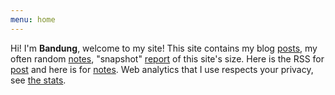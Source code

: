 ```yaml
---
menu: home
---
```

Hi! I'm **Bandung**, welcome to my site!
This site contains my blog [posts](/posts/ "Link to list of posts"), my often random [notes](/notes/ "Link to list of notes"), "snapshot" [report](/reports/ "Link to list of this site's basic reports") of this site's size.
Here is the RSS for [post](/index.xml "Link to the RSS feed for posts") and here is for [notes](/notes/index.xml "Link to the RSS feed for notes").
Web analytics that I use respects your privacy, see [the stats](https://stats.ybbond.dev/ "Link to stats.ybbond.dev").